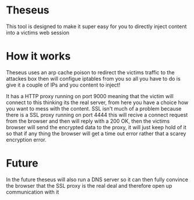 # Theseus

This tool is designed to make it super easy for you to directly inject content into a victims web session

# How it works

Theseus uses an arp cache poison to redirect the victims traffic to the attackes box then will configue
iptables from you so all you have to do is give it a couple of IPs and you content to inject!

It has a HTTP proxy running on port 9000 meaning that the victim will connect to this thinking its the real
server, from here you have a choice how you want to mess with the content.
SSL isn't much of a problem because there is a SSL proxy running on port 4444 this will recive a connect request
from the browser and then will reply with a 200 OK, then the victims browser will send the encrypted data to the
proxy, it will just keep hold of it so that if any thing the browser will get a time out error rather that a scarey
encryption error.

# Future

In the future theseus will also run a DNS server so it can then fully convince the browser that the SSL proxy is
the real deal and therefore open up communication with it
